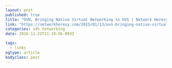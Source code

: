 ```yaml
---
layout: post
published: true
title: "OVN, Bringing Native Virtual Networking to OVS | Network Heresy"
link: "https://networkheresy.com/2015/01/13/ovn-bringing-native-virtual-networking-to-ovs/"
categories: sdn networking
date: 2016-11-22T21:19:56.093Z

tags:
  - links
ogtype: article
bodyclass: post
---
```

